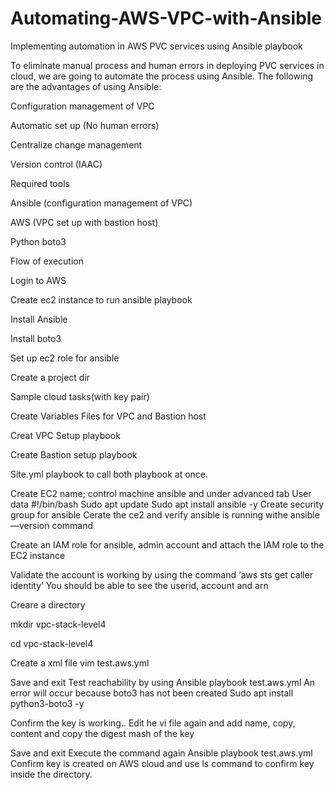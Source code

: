 # Automating-AWS-VPC-with-Ansible
Implementing automation in AWS PVC services using Ansible playbook

To eliminate manual process and human errors in deploying PVC services in cloud, we are going to automate the process using Ansible.  The following are the advantages of using Ansible:

Configuration management of VPC

Automatic set up (No human errors)

Centralize change management

Version control (IAAC)

Required tools

Ansible (configuration management of VPC)

AWS (VPC set up with bastion host)

Python boto3

Flow of execution

Login to AWS

Create ec2 instance to run ansible playbook

Install Ansible

Install boto3

Set up ec2 role for ansible

Create a project dir

Sample cloud tasks(with key pair)

Create Variables Files for VPC and Bastion host

Creat VPC Setup playbook

Create Bastion setup playbook

Site.yml playbook to call both playbook at once.

Create EC2 name; control machine ansible and under advanced tab
User data
#!/bin/bash
Sudo apt update
Sudo apt install ansible -y
Create security group for ansible
Cerate the ce2 and verify ansible is running withe ansible —version command 

Create an IAM role for ansible, admin account and attach the IAM role to the EC2 instance

Validate the account is working by using the command ‘aws sts get caller identity’
You should be able to see the userid, account and arn

Creare a directory

mkdir vpc-stack-level4

cd vpc-stack-level4

Create a xml file vim test.aws.yml

Save and exit
Test reachability by using
Ansible playbook test.aws.yml
An error will occur because boto3 has  not been created
Sudo apt install python3-boto3 -y

Confirm the key is working.. Edit he vi file again and add name, copy, content and copy the digest mash of the key

Save and exit
Execute the command again Ansible playbook test.aws.yml
Confirm key is created on AWS cloud and use ls command to confirm key inside the directory.

